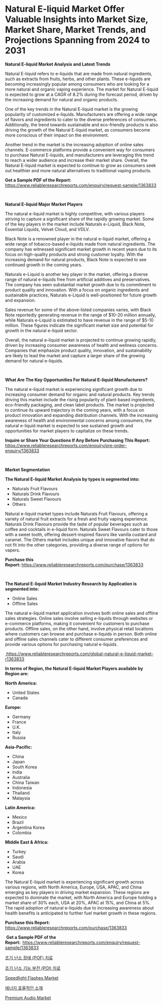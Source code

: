 <p><h1>Natural E-liquid Market Offer Valuable Insights into Market Size, Market Share, Market Trends, and Projections Spanning from 2024 to 2031</h1></p><p><strong>Natural E-liquid Market Analysis and Latest Trends</strong></p>
<p><p>Natural E-liquid refers to e-liquids that are made from natural ingredients, such as extracts from fruits, herbs, and other plants. These e-liquids are becoming increasingly popular among consumers who are looking for a more natural and organic vaping experience. The market for Natural E-liquid is expected to grow at a CAGR of 8.2% during the forecast period, driven by the increasing demand for natural and organic products.</p><p>One of the key trends in the Natural E-liquid market is the growing popularity of customized e-liquids. Manufacturers are offering a wide range of flavors and ingredients to cater to the diverse preferences of consumers. Additionally, the trend towards sustainable and eco-friendly products is also driving the growth of the Natural E-liquid market, as consumers become more conscious of their impact on the environment.</p><p>Another trend in the market is the increasing adoption of online sales channels. E-commerce platforms provide a convenient way for consumers to purchase Natural E-liquids, and manufacturers are leveraging this trend to reach a wider audience and increase their market share. Overall, the Natural E-liquid market is expected to continue to grow as consumers seek out healthier and more natural alternatives to traditional vaping products.</p></p>
<p><strong>Get a Sample PDF of the Report:&nbsp;</strong> <a href="https://www.reliableresearchreports.com/enquiry/request-sample/1363833">https://www.reliableresearchreports.com/enquiry/request-sample/1363833</a></p>
<p>&nbsp;</p>
<p><strong>Natural E-liquid Major Market Players</strong></p>
<p><p>The natural e-liquid market is highly competitive, with various players striving to capture a significant share of the rapidly growing market. Some of the key players in the market include Naturals e-Liquid, Black Note, Essential Liquids, Velvet Cloud, and VDLV. </p><p>Black Note is a renowned player in the natural e-liquid market, offering a wide range of tobacco-based e-liquids made from natural ingredients. The company has witnessed significant market growth in recent years due to its focus on high-quality products and strong customer loyalty. With the increasing demand for natural products, Black Note is expected to see continued growth in the coming years.</p><p>Naturals e-Liquid is another key player in the market, offering a diverse range of natural e-liquids free from artificial additives and preservatives. The company has seen substantial market growth due to its commitment to product quality and innovation. With a focus on organic ingredients and sustainable practices, Naturals e-Liquid is well-positioned for future growth and expansion.</p><p>Sales revenue for some of the above-listed companies varies, with Black Note reportedly generating revenue in the range of $10-20 million annually, while Naturals e-Liquid is estimated to have revenue in the range of $5-10 million. These figures indicate the significant market size and potential for growth in the natural e-liquid sector.</p><p>Overall, the natural e-liquid market is projected to continue growing rapidly, driven by increasing consumer awareness of health and wellness concerns. Companies that emphasize product quality, innovation, and sustainability are likely to lead the market and capture a larger share of the growing demand for natural e-liquids.</p></p>
<p>&nbsp;</p>
<p><strong>What Are The Key Opportunities For Natural E-liquid Manufacturers?</strong></p>
<p><p>The natural e-liquid market is experiencing significant growth due to increasing consumer demand for organic and natural products. Key trends driving this market include the rising popularity of plant-based ingredients, eco-friendly packaging, and clean label products. The market is projected to continue its upward trajectory in the coming years, with a focus on product innovation and expanding distribution channels. With the increasing awareness of health and environmental concerns among consumers, the natural e-liquid market is expected to see sustained growth and opportunities for market players to capitalize on these trends.</p></p>
<p><strong>Inquire or Share Your Questions If Any Before Purchasing This Report:</strong> <a href="https://www.reliableresearchreports.com/enquiry/pre-order-enquiry/1363833">https://www.reliableresearchreports.com/enquiry/pre-order-enquiry/1363833</a></p>
<p>&nbsp;</p>
<p><strong>Market Segmentation</strong></p>
<p><strong>The Natural E-liquid Market Analysis by types is segmented into:</strong></p>
<p><ul><li>Naturals Fruit Flavours</li><li>Naturals Drink Flavours</li><li>Naturals Sweet Flavours</li><li>Others</li></ul></p>
<p><p>Natural e-liquid market types include Naturals Fruit Flavours, offering a variety of natural fruit extracts for a fresh and fruity vaping experience. Naturals Drink Flavours provide the taste of popular beverages such as coffee and cocktails in e-liquid form. Naturals Sweet Flavours cater to those with a sweet tooth, offering dessert-inspired flavors like vanilla custard and caramel. The Others market includes unique and innovative flavors that do not fit into the other categories, providing a diverse range of options for vapers.</p></p>
<p><strong>Purchase this Report:&nbsp;</strong><a href="https://www.reliableresearchreports.com/purchase/1363833">https://www.reliableresearchreports.com/purchase/1363833</a></p>
<p>&nbsp;</p>
<p><strong>The Natural E-liquid Market Industry Research by Application is segmented into:</strong></p>
<p><ul><li>Online Sales</li><li>Offline Sales</li></ul></p>
<p><p>The natural e-liquid market application involves both online sales and offline sales strategies. Online sales involve selling e-liquids through websites or e-commerce platforms, making it convenient for customers to purchase products. Offline sales, on the other hand, involve physical retail locations where customers can browse and purchase e-liquids in person. Both online and offline sales channels cater to different consumer preferences and provide various options for purchasing natural e-liquids.</p></p>
<p><a href="https://www.reliableresearchreports.com/global-natural-e-liquid-market-r1363833">&nbsp;https://www.reliableresearchreports.com/global-natural-e-liquid-market-r1363833</a></p>
<p><strong>In terms of Region, the Natural E-liquid Market Players available by Region are:</strong></p>
<p>
    <p> <strong> North America: </strong>
        <ul>
            <li>United States</li>
            <li>Canada</li>
        </ul>
        </p> 
    <p> <strong> Europe: </strong>
        <ul>
            <li>Germany</li>
            <li>France</li>
            <li>U.K.</li>
            <li>Italy</li>
            <li>Russia</li>
        </ul>
        </p> 
    <p> <strong> Asia-Pacific: </strong>
        <ul>
            <li>China</li>
            <li>Japan</li>
            <li>South Korea</li>
            <li>India</li>
            <li>Australia</li>
            <li>China Taiwan</li>
            <li>Indonesia</li>
            <li>Thailand</li>
            <li>Malaysia</li>
        </ul>
        </p> 
    <p> <strong> Latin America: </strong>
        <ul>
            <li>Mexico</li>
            <li>Brazil</li>
            <li>Argentina Korea</li>
            <li>Colombia</li>
        </ul>
        </p> 
    <p> <strong> Middle East & Africa: </strong>
        <ul>
            <li>Turkey</li>
            <li>Saudi</li>
            <li>Arabia</li>
            <li>UAE</li>
            <li>Korea</li>
        </ul>
    </p>
    </p>
<p><p>The Natural E-liquid market is experiencing significant growth across various regions, with North America, Europe, USA, APAC, and China emerging as key players in driving market expansion. These regions are expected to dominate the market, with North America and Europe holding a market share of 30% each, USA at 20%, APAC at 15%, and China at 5%. The rapid adoption of natural e-liquids due to increasing awareness about health benefits is anticipated to further fuel market growth in these regions.</p></p>
<p><strong>Purchase this Report: </strong><a href="https://www.reliableresearchreports.com/purchase/1363833">https://www.reliableresearchreports.com/purchase/1363833</a></p>
<p>&nbsp;<strong>Get a Sample PDF of the Report:&nbsp;&nbsp;</strong><a href="https://www.reliableresearchreports.com/enquiry/request-sample/1363833">https://www.reliableresearchreports.com/enquiry/request-sample/1363833</a></p>
<p><strong></strong></p>
<p><p><a href="https://github.com/PhilToryphy7876567/Market-Research-Report-List-2/blob/main/7719130153918.md">조기 난소 장애 (POF) 치료</a></p><p><a href="https://github.com/solomonbode85/Market-Research-Report-List-1/blob/main/4574483153919.md">조기 난소 기능 부전 (POI) 치료</a></p><p><a href="https://github.com/mooaaztarek/Market-Research-Report-List-1/blob/main/speedlight-flashes-market.md">Speedlight Flashes Market</a></p><p><a href="https://medium.com/@cheddar67856/%EA%B8%80%EB%A1%9C%EB%B2%8C-%EC%97%90%EB%84%88%EC%A7%80-%ED%9A%A8%EC%9C%A8%EC%A0%81-%EC%9E%AC%EB%A3%8C-%EC%8B%9C%EC%9E%A5-%EC%A0%9C%ED%92%88-%EC%9C%A0%ED%98%95-%EC%9D%91%EC%9A%A9%EB%B6%84%EC%95%BC-%EC%A7%80%EC%97%AD-%EB%B0%8F-%EA%B8%B0%EC%97%85%EB%B3%84-%EC%82%B0%EC%97%85-%EC%84%B8%EA%B7%B8%EB%A8%BC%ED%8A%B8-%EC%A0%84%EB%A7%9D-%EC%8B%9C%EC%9E%A5-%ED%8F%89%EA%B0%80-%EA%B2%BD%EC%9F%81-%EC%83%81%ED%99%A9-%ED%8A%B8%EB%A0%8C%EB%93%9C-%EB%B0%8F-%EC%98%88%EC%B8%A1-2024%EB%85%84-2031%EB%85%84-f2bc4aca44cc">에너지 효율적인 소재</a></p><p><a href="https://github.com/liliskanaya73/Market-Research-Report-List-1/blob/main/premium-audio-market.md">Premium Audio Market</a></p></p>
